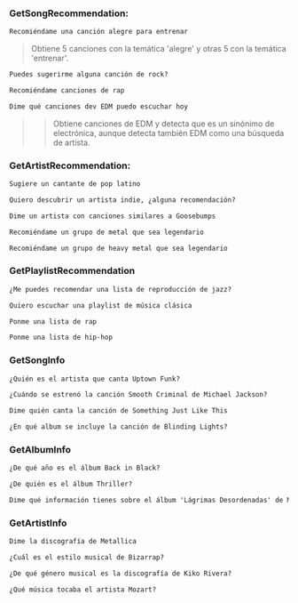 ### GetSongRecommendation:
```txt
Recomiéndame una canción alegre para entrenar
```
  > Obtiene 5 canciones con la temática 'alegre' y otras 5 con la temática 'entrenar'.
```txt
Puedes sugerirme alguna canción de rock?
```
```txt
Recomiéndame canciones de rap
```
```txt
Dime qué canciones dev EDM puedo escuchar hoy
```
>> Obtiene canciones de EDM y detecta que es un sinónimo de electrónica, aunque detecta también EDM como una búsqueda de artista.

### GetArtistRecommendation:
```txt
Sugiere un cantante de pop latino
```
```txt
Quiero descubrir un artista indie, ¿alguna recomendación?
```
```txt
Dime un artista con canciones similares a Goosebumps
```
```txt
Recomiéndame un grupo de metal que sea legendario
```
```txt
Recomiéndame un grupo de heavy metal que sea legendario
```

### GetPlaylistRecommendation
```txt
¿Me puedes recomendar una lista de reproducción de jazz?
```
```txt
Quiero escuchar una playlist de música clásica
```
```txt
Ponme una lista de rap
```
```txt
Ponme una lista de hip-hop
```

### GetSongInfo
```txt
¿Quién es el artista que canta Uptown Funk?
```
```txt
¿Cuándo se estrenó la canción Smooth Criminal de Michael Jackson?
```
```txt
Dime quién canta la canción de Something Just Like This
```
```txt
¿En qué album se incluye la canción de Blinding Lights?
```

### GetAlbumInfo
```txt
¿De qué año es el álbum Back in Black?
```
```txt
¿De quién es el álbum Thriller?
```
```txt
Dime qué información tienes sobre el álbum 'Lágrimas Desordenadas' de Melendi
```

### GetArtistInfo
```txt
Dime la discografía de Metallica
```
```txt
¿Cuál es el estilo musical de Bizarrap?
```
```txt
¿De qué género musical es la discografía de Kiko Rivera?
```
```txt
¿Qué música tocaba el artista Mozart?
```
